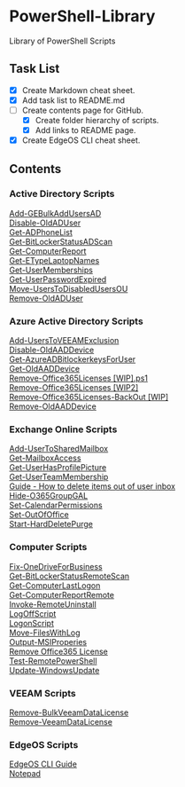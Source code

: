 # PowerShell-Library
Library of PowerShell Scripts

## Task List 

- [x] Create Markdown cheat sheet. 
- [x] Add task list to README.md
- [ ] Create contents page for GitHub.
    - [x] Create folder hierarchy of scripts.
    - [x] Add links to README page.
- [x] Create EdgeOS CLI cheat sheet.

## Contents

### **Active Directory Scripts**

[Add-GEBulkAddUsersAD](Active%20Directory%20Scripts/Add-GEBulkAddUsersADActive.ps1)\
[Disable-OldADUser](Active%20Directory%20Scripts/Disable-OldADUser.ps1)\
[Get-ADPhoneList](Active%20Directory%20Scripts/Get-ADPhoneList.ps1)\
[Get-BitLockerStatusADScan](Active%20Directory%20Scripts/Get-BitLockerStatusADScan.ps1)\
[Get-ComputerReport](Active%20Directory%20Scripts/Get-ComputerReport.ps1)\
[Get-ETypeLaptopNames](Active%20Directory%20Scripts/Get-ETypeLaptopNames.ps1)\
[Get-UserMemberships](Active%20Directory%20Scripts/Get-UserMemberships.ps1)\
[Get-UserPasswordExpired](Active%20Directory%20Scripts/Get-UserPasswordExpired.ps1)\
[Move-UsersToDisabledUsersOU](Active%20Directory%20Scripts/Move-UsersToDisabledUsersOU.ps1)\
[Remove-OldADUser](Active%20Directory%20Scripts/Remove-OldADUser.ps1)

### **Azure Active Directory Scripts**

[Add-UsersToVEEAMExclusion](Azure%20Active%20Directory%20Scripts/Add-UsersToVEEAMExclusion.ps1)\
[Disable-OldAADDevice](Azure%20Active%20Directory%20Scripts/Disable-OldAADDevice.ps1)\
[Get-AzureADBitlockerkeysForUser](Azure%20Active%20Directory%20Scripts/Get-AzureADBitlockerkeysForUser.ps1)\
[Get-OldAADDevice](Azure%20Active%20Directory%20Scripts/Get-OldAADDevice.ps1)\
[Remove-Office365Licenses [WIP].ps1](Azure%20Active%20Directory%20Scripts/Remove-Office365Licenses%20[WIP].ps1)\
[Remove-Office365Licenses [WIP2]](Azure%20Active%20Directory%20Scripts/Remove-Office365Licenses%20[WIP2].ps1)\
[Remove-Office365Licenses-BackOut [WIP]](Azure%20Active%20Directory%20Scripts/Remove-Office365Licenses-BackOut%20[WIP].ps1)\
[Remove-OldAADDevice](Azure%20Active%20Directory%20Scripts/Remove-OldAADDevice.ps1)

### **Exchange Online Scripts**

[Add-UserToSharedMailbox](Exchange%20Online%20Scripts/Add-UserToSharedMailbox.ps1)\
[Get-MailboxAccess](Exchange%20Online%20Scripts/Get-MailboxAccess.ps1)\
[Get-UserHasProfilePicture](Exchange%20Online%20Scripts/Get-UserHasProfilePicture.ps1)\
[Get-UserTeamMembership](Exchange%20Online%20Scripts/Get-UserTeamMembership.ps1)\
[Guide - How to delete items out of user inbox](Exchange%20Online%20Scripts/Guide%20-%20How%20to%20delete%20Aitems%20out%20of%20user%20inbox%20.docx)\
[Hide-O365GroupGAL](Exchange%20Online%20Scripts/Hide-O365GroupGAL.txt)\
[Set-CalendarPermissions](Exchange%20Online%20Scripts/Set-CalendarPermissions.ps1)\
[Set-OutOfOffice](Exchange%20Online%20Scripts/Set-OutOfOffice.ps1)\
[Start-HardDeletePurge](Exchange%20Online%20Scripts/Start-HardDeletePurge.ps1)

### **Computer Scripts**

[Fix-OneDriveForBusiness](scripts/Fix-OneDriveForBusiness.bat)\
[Get-BitLockerStatusRemoteScan](Computer%20Scripts/Get-BitLockerStatusRemoteScan.ps1)\
[Get-ComputerLastLogon](Computer%20Scripts/Get-ComputerLastLogon.ps1)\
[Get-ComputerReportRemote](Computer%20Scripts/Get-ComputerReportRemote.ps1)\
[Invoke-RemoteUninstall](Computer%20Scripts/Invoke-RemoteUninstall.ps1)\
[LogOffScript](Computer%20Scripts/LogOffScript.ps1)\
[LogonScript](Computer%20Scripts/LogonScript.ps1)\
[Move-FilesWithLog](Computer%20Scripts/Move-FilesWithLog.ps1)\
[Output-MSIProperies](Computer%20Scripts/Output-MSIProperies.ps1)\
[Remove Office365 License](Computer%20Scripts/Remove%20Office365%20License.docx)\
[Test-RemotePowerShell](Computer%20Scripts/Test-RemotePowerShell.ps1)\
[Update-WindowsUpdate](Computer%20Scripts/Update-WindowsUpdate.ps1)

### **VEEAM Scripts**

[Remove-BulkVeeamDataLicense](VEEAM%20Scripts/Remove-BulkVeeamDataLicense.ps1)\
[Remove-VeeamDataLicense](VEEAM%20Scripts/Remove-VeeamDataLicense.ps1)

### **EdgeOS Scripts**

[EdgeOS CLI Guide](EdgeOS%20Scripts/EdgeOS%20CLI%20Guide.md)\
[Notepad](EdgeOS%20Scripts/Notepad.sh)